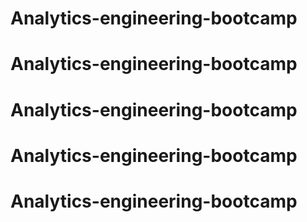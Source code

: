 # Analytics-engineering-bootcamp
# Analytics-engineering-bootcamp
# Analytics-engineering-bootcamp
# Analytics-engineering-bootcamp
# Analytics-engineering-bootcamp
